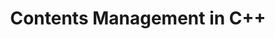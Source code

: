 ﻿---
title: Contents Management in C++
second_title: Aspose.Words for C++
articleTitle: Contents Management
linktitle: Contents Management
description: "Introduction to document content management classes in Aspose.Words for С++."
type: docs
weight: 140
url: /cpp/contents-management/
---
